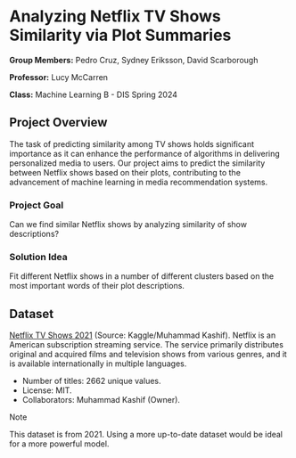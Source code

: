 # Analyzing Netflix TV Shows Similarity via Plot Summaries
**Group Members:** Pedro Cruz, Sydney Eriksson, David Scarborough

**Professor:** Lucy McCarren

**Class:** Machine Learning B - DIS Spring 2024

## Project Overview
The task of predicting similarity among TV shows holds significant importance as it can enhance the performance of algorithms in delivering personalized media to users. Our project aims to predict the similarity between Netflix shows based on their plots, contributing to the advancement of machine learning in media recommendation systems.

### Project Goal
Can we find similar Netflix shows by analyzing similarity of show descriptions? 
### Solution Idea
Fit different Netflix shows in a number of different clusters based on the most important words of their plot descriptions.

## Dataset

[Netflix TV Shows 2021](https://www.kaggle.com/datasets/muhammadkashif724/netflix-tv-shows-2021) (Source: Kaggle/Muhammad Kashif). Netflix is an American subscription streaming service. The service primarily distributes original and acquired films and television shows from various genres, and it is available internationally in multiple languages. 
- Number of titles: 2662 unique values.
- License: MIT.
- Collaborators: Muhammad Kashif (Owner).

> [!NOTE]
> This dataset is from 2021. Using a more up-to-date dataset would be ideal for a more powerful model.
